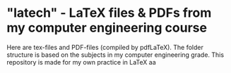 # "latech" - LaTeX files & PDFs from my computer engineering course

Here are tex-files and PDF-files (compiled by pdfLaTeX). 
The folder structure is based on the  subjects in my computer engineering grade. 
This repository is made for my own practice in LaTeX
aa